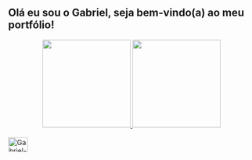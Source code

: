## Olá eu sou o Gabriel, seja bem-vindo(a) ao meu portfólio!
<div align="center">
  <a href="https://github.com/Gabriel-LSantos">
  <img height="180em" src="https://github-readme-stats.vercel.app/api?username=Gabriel-LSantos&show_icons=true&theme=dracula&include_all_commits=true&count_private=true"/>
  <img height="180em" src="https://github-readme-stats.vercel.app/api/top-langs/?username=Gabriel-LSantos&layout=compact&langs_count=7&theme=dark"/>
</div>
  
  <div style="display: inline_block"><br>
  <img align="center" alt="Gabriel-Android" height="30" width="40" src="https://cdn.jsdelivr.net/gh/devicons/devicon/icons/android/android-original-wordmark.svg">
 </div>
